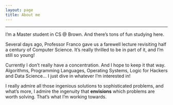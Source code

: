```yaml
---
layout: page
title: About me
---
```


***

I’m a Master student in CS @ Brown. And there’s tons of fun studying here.

Several days ago, Professor Franco gave us a farewell lecture revisiting half a century of Computer Science. It’s really thrilled to be in part of it, and I’m still so young!

Currently I don’t really have a concentration. And I hope to keep it that way. Algorithms, Programming Languages, Operating Systems, Logic for Hackers and Data Science… I just dive in whatever I’m interested in!

I really admire all those ingenious solutions to sophisticated problems, and what’s more, I admire the ingenuity that **envisions** which problems are worth solving. That’s what I’m working towards.
